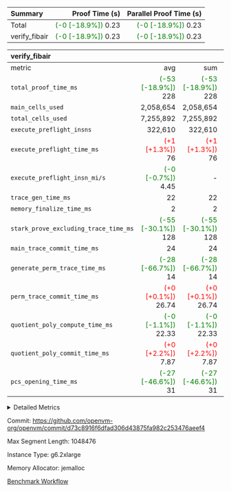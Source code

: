 | Summary | Proof Time (s) | Parallel Proof Time (s) |
|:---|---:|---:|
| Total | <span style='color: green'>(-0 [-18.9%])</span> 0.23 | <span style='color: green'>(-0 [-18.9%])</span> 0.23 |
| verify_fibair | <span style='color: green'>(-0 [-18.9%])</span> 0.23 | <span style='color: green'>(-0 [-18.9%])</span> 0.23 |


| verify_fibair |||||
|:---|---:|---:|---:|---:|
|metric|avg|sum|max|min|
| `total_proof_time_ms ` | <span style='color: green'>(-53 [-18.9%])</span> 228 | <span style='color: green'>(-53 [-18.9%])</span> 228 | <span style='color: green'>(-53 [-18.9%])</span> 228 | <span style='color: green'>(-53 [-18.9%])</span> 228 |
| `main_cells_used     ` |  2,058,654 |  2,058,654 |  2,058,654 |  2,058,654 |
| `total_cells_used    ` |  7,255,892 |  7,255,892 |  7,255,892 |  7,255,892 |
| `execute_preflight_insns` |  322,610 |  322,610 |  322,610 |  322,610 |
| `execute_preflight_time_ms` | <span style='color: red'>(+1 [+1.3%])</span> 76 | <span style='color: red'>(+1 [+1.3%])</span> 76 | <span style='color: red'>(+1 [+1.3%])</span> 76 | <span style='color: red'>(+1 [+1.3%])</span> 76 |
| `execute_preflight_insn_mi/s` | <span style='color: green'>(-0 [-0.7%])</span> 4.45 | -          | <span style='color: green'>(-0 [-0.7%])</span> 4.45 | <span style='color: green'>(-0 [-0.7%])</span> 4.45 |
| `trace_gen_time_ms   ` |  22 |  22 |  22 |  22 |
| `memory_finalize_time_ms` |  2 |  2 |  2 |  2 |
| `stark_prove_excluding_trace_time_ms` | <span style='color: green'>(-55 [-30.1%])</span> 128 | <span style='color: green'>(-55 [-30.1%])</span> 128 | <span style='color: green'>(-55 [-30.1%])</span> 128 | <span style='color: green'>(-55 [-30.1%])</span> 128 |
| `main_trace_commit_time_ms` |  24 |  24 |  24 |  24 |
| `generate_perm_trace_time_ms` | <span style='color: green'>(-28 [-66.7%])</span> 14 | <span style='color: green'>(-28 [-66.7%])</span> 14 | <span style='color: green'>(-28 [-66.7%])</span> 14 | <span style='color: green'>(-28 [-66.7%])</span> 14 |
| `perm_trace_commit_time_ms` | <span style='color: red'>(+0 [+0.1%])</span> 26.74 | <span style='color: red'>(+0 [+0.1%])</span> 26.74 | <span style='color: red'>(+0 [+0.1%])</span> 26.74 | <span style='color: red'>(+0 [+0.1%])</span> 26.74 |
| `quotient_poly_compute_time_ms` | <span style='color: green'>(-0 [-1.1%])</span> 22.33 | <span style='color: green'>(-0 [-1.1%])</span> 22.33 | <span style='color: green'>(-0 [-1.1%])</span> 22.33 | <span style='color: green'>(-0 [-1.1%])</span> 22.33 |
| `quotient_poly_commit_time_ms` | <span style='color: red'>(+0 [+2.2%])</span> 7.87 | <span style='color: red'>(+0 [+2.2%])</span> 7.87 | <span style='color: red'>(+0 [+2.2%])</span> 7.87 | <span style='color: red'>(+0 [+2.2%])</span> 7.87 |
| `pcs_opening_time_ms ` | <span style='color: green'>(-27 [-46.6%])</span> 31 | <span style='color: green'>(-27 [-46.6%])</span> 31 | <span style='color: green'>(-27 [-46.6%])</span> 31 | <span style='color: green'>(-27 [-46.6%])</span> 31 |



<details>
<summary>Detailed Metrics</summary>

|  | verify_program_compile_ms | verify_fibair_time_ms | total_cells | stark_prove_excluding_trace_time_ms | quotient_poly_compute_time_ms | quotient_poly_commit_time_ms | query phase_time_ms | perm_trace_commit_time_ms | pcs_opening_time_ms | partially_prove_time_ms | open_time_ms | main_trace_commit_time_ms | generate_perm_trace_time_ms | evaluate matrix_time_ms | eval_and_commit_quotient_time_ms | build fri inputs_time_ms | OpeningProverGpu::open_time_ms |
| --- | --- | --- | --- | --- | --- | --- | --- | --- | --- | --- | --- | --- | --- | --- | --- | --- |
|  | 8 | 228 | 65,536 | 24 | 0.14 | 0.73 | 1 | 0 | 19 | 0 | 19 | 3 | 0 | 1 | 0 | 0 | 19 | 

| air_name | rows | quotient_deg | main_cols | interactions | constraints | cells |
| --- | --- | --- | --- | --- | --- | --- |
| AccessAdapterAir<2> |  | 2 |  | 5 | 12 |  | 
| AccessAdapterAir<4> |  | 2 |  | 5 | 12 |  | 
| AccessAdapterAir<8> |  | 2 |  | 5 | 12 |  | 
| FibonacciAir | 32,768 | 1 | 2 |  | 5 | 65,536 | 
| FriReducedOpeningAir |  | 2 |  | 39 | 71 |  | 
| JalRangeCheckAir |  | 2 |  | 9 | 14 |  | 
| NativePoseidon2Air<BabyBearParameters>, 1> |  | 2 |  | 136 | 572 |  | 
| PhantomAir |  | 2 |  | 3 | 5 |  | 
| ProgramAir |  | 1 |  | 1 | 4 |  | 
| VariableRangeCheckerAir |  | 1 |  | 1 | 4 |  | 
| VmAirWrapper<AluNativeAdapterAir, FieldArithmeticCoreAir> |  | 2 |  | 15 | 27 |  | 
| VmAirWrapper<BranchNativeAdapterAir, BranchEqualCoreAir<1> |  | 2 |  | 11 | 25 |  | 
| VmAirWrapper<NativeAdapterAir<2, 0>, PublicValuesCoreAir> |  | 2 |  | 11 | 29 |  | 
| VmAirWrapper<NativeLoadStoreAdapterAir<1>, NativeLoadStoreCoreAir<1> |  | 2 |  | 15 | 20 |  | 
| VmAirWrapper<NativeLoadStoreAdapterAir<4>, NativeLoadStoreCoreAir<4> |  | 2 |  | 15 | 20 |  | 
| VmAirWrapper<NativeVectorizedAdapterAir<4>, FieldExtensionCoreAir> |  | 2 |  | 15 | 27 |  | 
| VmConnectorAir |  | 2 |  | 5 | 11 |  | 
| VolatileBoundaryAir |  | 2 |  | 7 | 19 |  | 

| group | trace_gen_time_ms | total_proof_time_ms | total_cells_used | total_cells | system_trace_gen_time_ms | stark_prove_excluding_trace_time_ms | single_trace_gen_time_ms | quotient_poly_compute_time_ms | quotient_poly_commit_time_ms | query phase_time_ms | perm_trace_commit_time_ms | pcs_opening_time_ms | partially_prove_time_ms | open_time_ms | memory_finalize_time_ms | main_trace_commit_time_ms | main_cells_used | generate_perm_trace_time_ms | fri.log_blowup | execute_preflight_time_ms | execute_preflight_insns | execute_preflight_insn_mi/s | evaluate matrix_time_ms | eval_and_commit_quotient_time_ms | build fri inputs_time_ms | OpeningProverGpu::open_time_ms |
| --- | --- | --- | --- | --- | --- | --- | --- | --- | --- | --- | --- | --- | --- | --- | --- | --- | --- | --- | --- | --- | --- | --- | --- | --- | --- | --- |
| verify_fibair | 22 | 228 | 7,255,892 | 62,474,410 | 22 | 128 | 0 | 22.33 | 7.87 | 4 | 26.74 | 31 | 41 | 31 | 2 | 24 | 2,058,654 | 14 | 1 | 76 | 322,610 | 4.45 | 11 | 30 | 0 | 31 | 

| group | air_name | rows | prep_cols | perm_cols | main_cols | cells |
| --- | --- | --- | --- | --- | --- | --- |
| verify_fibair | AccessAdapterAir<2> | 131,072 |  | 16 | 11 | 3,538,944 | 
| verify_fibair | AccessAdapterAir<4> | 65,536 |  | 16 | 13 | 1,900,544 | 
| verify_fibair | AccessAdapterAir<8> | 128 |  | 16 | 17 | 4,224 | 
| verify_fibair | FriReducedOpeningAir | 2,048 |  | 84 | 27 | 227,328 | 
| verify_fibair | JalRangeCheckAir | 32,768 |  | 28 | 12 | 1,310,720 | 
| verify_fibair | NativePoseidon2Air<BabyBearParameters>, 1> | 32,768 |  | 312 | 398 | 23,265,280 | 
| verify_fibair | PhantomAir | 16,384 |  | 12 | 6 | 294,912 | 
| verify_fibair | ProgramAir | 8,192 |  | 8 | 10 | 147,456 | 
| verify_fibair | VariableRangeCheckerAir | 262,144 | 2 | 8 | 1 | 2,359,296 | 
| verify_fibair | VmAirWrapper<AluNativeAdapterAir, FieldArithmeticCoreAir> | 262,144 |  | 36 | 29 | 17,039,360 | 
| verify_fibair | VmAirWrapper<BranchNativeAdapterAir, BranchEqualCoreAir<1> | 32,768 |  | 28 | 23 | 1,671,168 | 
| verify_fibair | VmAirWrapper<NativeLoadStoreAdapterAir<1>, NativeLoadStoreCoreAir<1> | 65,536 |  | 40 | 21 | 3,997,696 | 
| verify_fibair | VmAirWrapper<NativeLoadStoreAdapterAir<4>, NativeLoadStoreCoreAir<4> | 32,768 |  | 40 | 27 | 2,195,456 | 
| verify_fibair | VmAirWrapper<NativeVectorizedAdapterAir<4>, FieldExtensionCoreAir> | 32,768 |  | 36 | 38 | 2,424,832 | 
| verify_fibair | VmConnectorAir | 2 | 1 | 16 | 5 | 42 | 
| verify_fibair | VolatileBoundaryAir | 65,536 |  | 20 | 12 | 2,097,152 | 

| group | trace_height_constraint | weighted_sum | threshold |
| --- | --- | --- | --- |
| verify_fibair | 0 | 1,085,444 | 2,013,265,921 | 
| verify_fibair | 1 | 5,411,200 | 2,013,265,921 | 
| verify_fibair | 2 | 542,722 | 2,013,265,921 | 
| verify_fibair | 3 | 5,476,612 | 2,013,265,921 | 
| verify_fibair | 4 | 65,536 | 2,013,265,921 | 
| verify_fibair | 5 | 12,851,850 | 2,013,265,921 | 

| trace_height_constraint | threshold |
| --- | --- |
| 0 | 2,013,265,921 | 

</details>


Commit: https://github.com/openvm-org/openvm/commit/d73c8916f6dfad306d43875fa982c253476aeef4

Max Segment Length: 1048476

Instance Type: g6.2xlarge

Memory Allocator: jemalloc

[Benchmark Workflow](https://github.com/openvm-org/openvm/actions/runs/18607113758)
